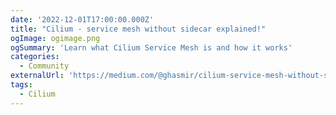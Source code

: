 ```yaml
---
date: '2022-12-01T17:00:00.000Z'
title: "Cilium - service mesh without sidecar explained!"
ogImage: ogimage.png
ogSummary: 'Learn what Cilium Service Mesh is and how it works'
categories:
  - Community
externalUrl: 'https://medium.com/@ghasmir/cilium-service-mesh-without-side-car-explained-b572533f39de'
tags:
  - Cilium
---
```

